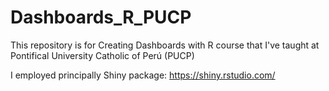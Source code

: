 # Dashboards_R_PUCP
This repository is for Creating Dashboards with R course that I've taught at Pontifical University Catholic of Perú (PUCP)

I employed principally Shiny package: https://shiny.rstudio.com/
